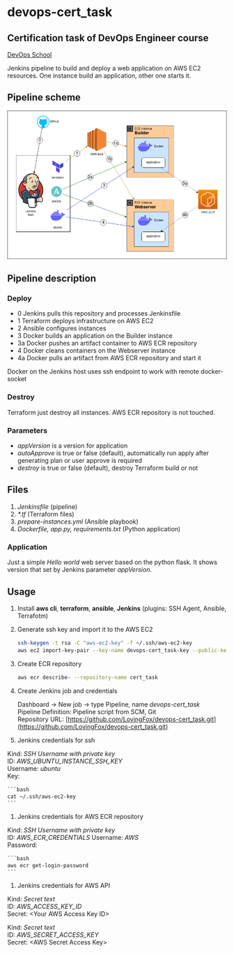 # devops-cert_task

## Certification task of DevOps Engineer course

[DevOps School](https://devops-school.ru/devops_engineer.html)

Jenkins pipeline to build and deploy a web application on AWS EC2 resources. One instance build an application, other one starts it.

## Pipeline scheme

![Scheme of the pipeline](scheme.png)

## Pipeline description

### Deploy

* 0 Jenkins pulls this repository and processes Jenkinsfile
* 1 Terraform deploys infrastructure on AWS EC2
* 2 Ansible configures instances
* 3 Docker builds an application on the Builder instance
* 3a Docker pushes an artifact container to AWS ECR repository
* 4 Docker cleans containers on the Webserver instance
* 4a Docker pulls an artifact from AWS ECR repository and start it

Docker on the Jenkins host uses ssh endpoint to work with remote docker-socket

### Destroy

Terraform just destroy all instances. AWS ECR repository is not touched.

### Parameters

* *appVersion* is a version for application
* *autoApprove* is true or false (default), automatically run apply after generating plan or user approve is required
* *destroy* is true or false (default), destroy Terraform build or not

## Files

1. *Jenkinsfile* (pipeline)
1. *\*.tf* (Terraform files)
1. *prepare-instances.yml* (Ansible playbook)
1. *Dockerfile, app.py, requirements.txt* (Python application)

### Application

Just a simple *Hello world* web server based on the python flask. It shows version that set by Jenkins parameter *appVersion*.

## Usage

1. Install **aws cli**, **terraform**, **ansible**, **Jenkins** (plugins: SSH Agent, Ansible, Terrafotm)
1. Generate ssh key and import it to the AWS EC2

    ```bash
    ssh-keygen -t rsa -C "aws-ec2-key" -f ~/.ssh/aws-ec2-key
    aws ec2 import-key-pair --key-name devops-cert_task-key --public-key-material fileb://~/.ssh/aws-ec2-key.pub
    ```

1. Create ECR repository

    ```bash
    aws ecr describe- --repository-name cert_task
    ```

1. Create Jenkins job and credentials

   Dashboard -> New job -> type Pipeline, name *devops-cert_task*  
   Pipeline Definition: Pipeline script from SCM, Git  
   Repository URL: [https://github.com/LovingFox/devops-cert_task.git](https://github.com/LovingFox/devops-cert_task.git)

1. Jenkins credentials for ssh

Kind: *SSH Username with private key*  
ID: *AWS_UBUNTU_INSTANCE_SSH_KEY*  
Username: *ubuntu*  
Key:

    ```bash
    cat ~/.ssh/aws-ec2-key
    ```

1. Jenkins credentials for AWS ECR repository

Kind: *SSH Username with private key*  
ID: *AWS_ECR_CREDENTIALS*
Username: *AWS*  
Password:

    ```bash
    aws ecr get-login-password
    ```

1. Jenkins credentials for AWS API

Kind: *Secret text*  
ID: *AWS_ACCESS_KEY_ID*  
Secret: \<Your AWS Access Key ID\>  

Kind: *Secret text*  
ID: *AWS_SECRET_ACCESS_KEY*  
Secret: \<AWS Secret Access Key\>  
